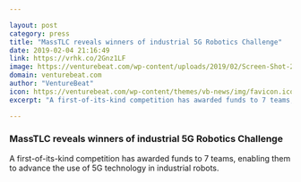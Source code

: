 ```yaml
---

layout: post
category: press
title: "MassTLC reveals winners of industrial 5G Robotics Challenge"
date: 2019-02-04 21:16:49
link: https://vrhk.co/2Gnz1LF
image: https://venturebeat.com/wp-content/uploads/2019/02/Screen-Shot-2019-02-04-at-3.59.50-PM.jpg?w=1200&strip=all
domain: venturebeat.com
author: "VentureBeat"
icon: https://venturebeat.com/wp-content/themes/vb-news/img/favicon.ico
excerpt: "A first-of-its-kind competition has awarded funds to 7 teams, enabling them to advance the use of 5G technology in industrial robots."

---
```


### MassTLC reveals winners of industrial 5G Robotics Challenge

A first-of-its-kind competition has awarded funds to 7 teams, enabling them to advance the use of 5G technology in industrial robots.